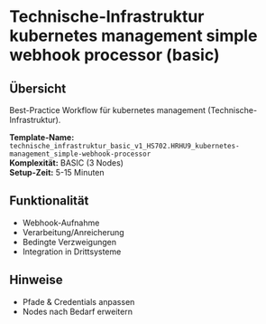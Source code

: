 # Technische-Infrastruktur kubernetes management simple webhook processor (basic)

## Übersicht

Best-Practice Workflow für kubernetes management (Technische-Infrastruktur).

**Template-Name:** `technische_infrastruktur_basic_v1_HS702.HRHU9_kubernetes-management_simple-webhook-processor`  
**Komplexität:** BASIC (3 Nodes)  
**Setup-Zeit:** 5-15 Minuten

## Funktionalität
- Webhook-Aufnahme
- Verarbeitung/Anreicherung
- Bedingte Verzweigungen
- Integration in Drittsysteme

## Hinweise
- Pfade & Credentials anpassen
- Nodes nach Bedarf erweitern
